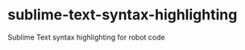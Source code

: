 sublime-text-syntax-highlighting
================================

Sublime Text syntax highlighting for robot code
